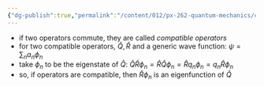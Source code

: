 ```yaml
---
{"dg-publish":true,"permalink":"/content/012/px-262-quantum-mechanics/c-the-basic-postulates/px-262-c6b-compatibility-of-operators/","created":"2024-12-15T15:04:30.774+00:00","updated":"2024-12-15T15:04:38.454+00:00"}
---
```


- if two operators commute, they are called *compatible operators*
- for two compatible operators, $\hat Q, \hat R$ and a generic wave function: $\psi = \sum_{n}a_{n}\phi_{n}$
- take $\phi_{n}$ to be the eigenstate of $\hat Q:$ $\hat Q\hat R \phi_{n} = \hat R \hat  Q \phi_{n} = \hat R q_{n}\phi_{n} = q_{n}\hat R\phi_{n}$
- so, if operators are compatible, then $\hat R\phi_{n}$ is an eigenfunction of $\hat Q$ 